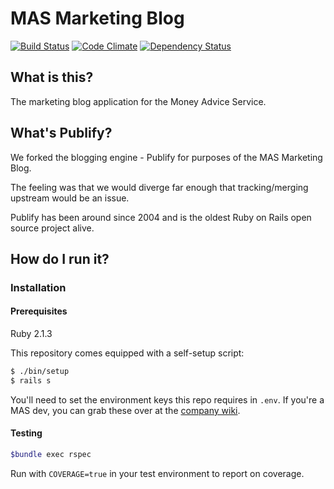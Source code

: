 # MAS Marketing Blog

[![Build Status](https://travis-ci.org/moneyadviceservice/publify.png)](https://travis-ci.org/moneyadviceservice/publify)
[![Code Climate](https://codeclimate.com/github/moneyadviceservice/publify.png)](https://codeclimate.com/github/moneyadviceservice/publify)
[![Dependency Status](https://gemnasium.com/moneyadviceservice/publify.png)](https://gemnasium.com/moneyadviceservice/publify)

## What is this?

The marketing blog application for the Money Advice Service.

## What's Publify?

We forked the blogging engine - Publify for purposes of the MAS Marketing Blog.

The feeling was that we would diverge far enough that tracking/merging upstream would be an issue.

Publify has been around since 2004 and is the oldest Ruby on Rails open source project alive.

## How do I run it?

### Installation

#### Prerequisites

Ruby 2.1.3

This repository comes equipped with a self-setup script:

```bash
$ ./bin/setup
$ rails s
```

You'll need to set the environment keys this repo requires in `.env`. If you're a MAS dev, you can grab these over at the [company wiki](https://moneyadviceserviceuk.atlassian.net/wiki/display/DEV/Marketing+Blog+Repo+Credentials).

#### Testing

```bash
$bundle exec rspec
```

Run with `COVERAGE=true` in your test environment to report on coverage.
